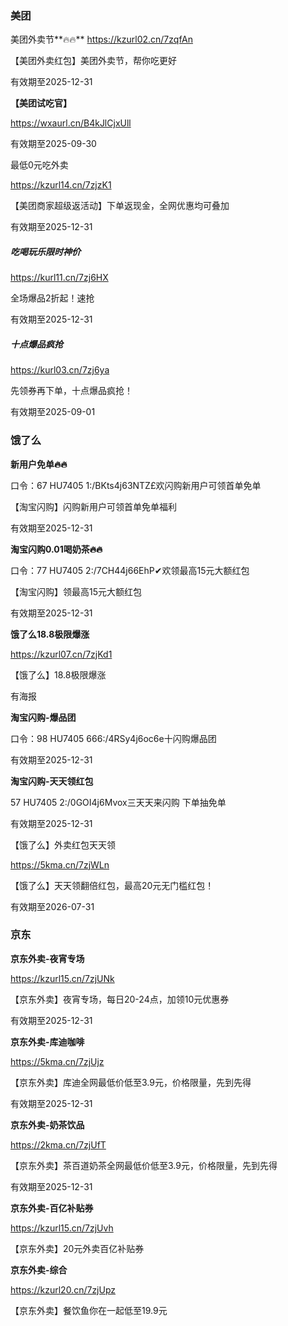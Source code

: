 ### 美团

美团外卖节**🔥🔥**
https://kzurl02.cn/7zqfAn

【美团外卖红包】美团外卖节，帮你吃更好

有效期至2025-12-31





**【美团试吃官】**

https://wxaurl.cn/B4kJlCjxUll

有效期至2025-09-30



最低0元吃外卖

https://kzurl14.cn/7zjzK1

【美团商家超级返活动】下单返现金，全网优惠均可叠加

有效期至2025-12-31



##### 吃喝玩乐限时神价

https://kurl11.cn/7zj6HX

全场爆品2折起！速抢

有效期至2025-12-31





##### **十点爆品疯抢**

https://kurl03.cn/7zj6ya

先领券再下单，十点爆品疯抢！

有效期至2025-09-01







### 饿了么

**新用户免单🔥🔥**

口令：67 HU7405   1:/BKts4j63NTZ£欢闪购新用户可领首单免单

【淘宝闪购】闪购新用户可领首单免单福利

有效期至2025-12-31



**淘宝闪购0.01喝奶茶🔥🔥**

口令：77 HU7405   2:/7CH44j66EhP✔欢领最高15元大额红包

【淘宝闪购】领最高15元大额红包

有效期至2025-12-31



**饿了么18.8极限爆涨**

https://kzurl07.cn/7zjKd1

【饿了么】18.8极限爆涨

有海报





**淘宝闪购-爆品团**

口令：98 HU7405   666:/4RSy4j6oc6e十闪购爆品团

有效期至2025-12-31





**淘宝闪购-天天领红包**

57 HU7405   2:/0GOI4j6Mvox三天天来闪购 下单抽免单

有效期至2025-12-31


【饿了么】外卖红包天天领

https://5kma.cn/7zjWLn

【饿了么】天天领翻倍红包，最高20元无门槛红包！

有效期至2026-07-31







### 京东

**京东外卖-夜宵专场**

https://kzurl15.cn/7zjUNk

【京东外卖】夜宵专场，每日20-24点，加领10元优惠券

有效期至2025-12-31





**京东外卖-库迪咖啡**

https://5kma.cn/7zjUjz

【京东外卖】库迪全网最低价低至3.9元，价格限量，先到先得

有效期至2025-12-31



**京东外卖-奶茶饮品**

https://2kma.cn/7zjUfT

【京东外卖】茶百道奶茶全网最低价低至3.9元，价格限量，先到先得

有效期至2025-12-31







**京东外卖-百亿补贴券**

https://kzurl15.cn/7zjUvh

【京东外卖】20元外卖百亿补贴券





**京东外卖-综合**

https://kzurl20.cn/7zjUpz

【京东外卖】餐饮鱼你在一起低至19.9元